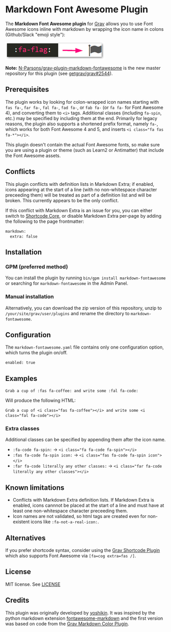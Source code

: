 # Markdown Font Awesome Plugin

The **Markdown Font Awesome plugin** for [Grav](http://github.com/getgrav/grav) allows you to use Font Awesome icons inline with markdown by wrapping the icon name in colons (Github/Slack "emoji style"):

![Font Awesome flag icon](assets/fa-flag-to-icon.png)

**Note:** [N-Parsons/grav-plugin-markdown-fontawesome](https://github.com/n-parsons/grav-plugin-markdown-fontawesome) is the new master repository for this plugin (see [getgrav/grav#2544](https://github.com/getgrav/grav/issues/2544)).

## Prerequisites

The plugin works by looking for colon-wrapped icon names starting with `fas fa-`, `far fa-`, `fal fa-`, `fad fa-`, or `fab fa-` (or `fa fa-` for Font Awesome 4), and converting them to `<i>` tags. Additional classes (including `fa-spin`, etc.) may be specified by including them at the end. Primarily for legacy reasons, the plugin also supports a shortened prefix format, namely `fa-`, which works for both Font Awesome 4 and 5, and inserts `<i class="fa fas fa-*"></i>`.

This plugin doesn't contain the actual Font Awesome fonts, so make sure you are using a plugin or theme (such as Learn2 or Antimatter) that include the Font Awesome assets.

## Conflicts

This plugin conflicts with definition lists in Markdown Extra; if enabled, icons appearing at the start of a line (with no non-whitespace character preceeding them) will be treated as part of a definition list and will be broken. This currently appears to be the only conflict.

If this conflict with Markdown Extra is an issue for you, you can either switch to [Shortcode Core](https://github.com/grav/grav-plugin-shortcode-core), or disable Markdown Extra per-page by adding the following to the page frontmatter:

```
markdown:
  extra: false
```

## Installation

### GPM (preferred method)

You can install the plugin by running `bin/gpm install markdown-fontawesome` or searching for `markdown-fontawesome` in the Admin Panel.

### Manual installation

Alternatively, you can download the zip version of this repository, unzip to `/your/site/grav/user/plugins` and rename the directory to `markdown-fontawesome`.

## Configuration

The `markdown-fontawesome.yaml` file contains only one configuration option, which turns the plugin on/off.

```
enabled: true
```

## Examples

```
Grab a cup of :fas fa-coffee: and write some :fal fa-code:
```

Will produce the following HTML:

```
Grab a cup of <i class="fas fa-coffee"></i> and write some <i class="fal fa-code"></i>
```

### Extra classes

Additional classes can be specified by appending them after the icon name.

- `:fa-code fa-spin:` -> `<i class="fa fa-code fa-spin"></i>`
- `:fas fa-code fa-spin icon:` -> `<i class="fas fa-code fa-spin icon"></i>`
- `:far fa-code literally any other classes:` -> `<i class="far fa-code literally any other classes"></i>`

## Known limitations

- Conflicts with Markdown Extra definition lists. If Markdown Extra is enabled, icons cannnot be placed at the start of a line and must have at least one non-whitespace character preceeding them.
- Icon names are not validated, so html tags are created even for non-existent icons like `:fa-not-a-real-icon:`.

## Alternatives

If you prefer shortcode syntax, consider using the [Grav Shortcode Plugin](https://github.com/getgrav/grav-plugin-shortcode-core#fontawesome) which also supports Font Awesome via `[fa=cog extra=fas /]`.

## License

MIT license. See [LICENSE](LICENSE)

## Credits

This plugin was originally developed by [yoshikin](https://github.com/yoshikin). It was inspired by the python markdown extension [fontawesome-markdown](https://github.com/bmcorser/fontawesome-markdown) and the first version was based on code from the [Grav Markdown Color Plugin](https://github.com/getgrav/grav-plugin-markdown-color).
